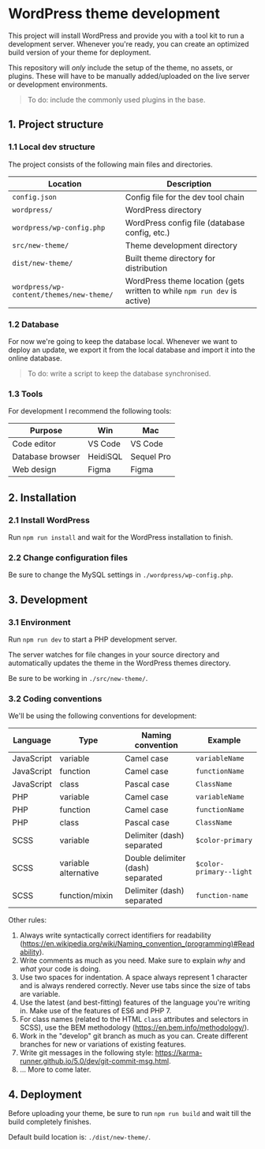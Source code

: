 # WordPress theme development

This project will install WordPress and provide you with a tool kit to run a development server. Whenever you're ready, you can create an optimized build version of your theme for deployment.

This repository will *only* include the setup of the theme, no assets, or plugins. These will have to be manually added/uploaded on the live server or development environments.

> To do: include the commonly used plugins in the base.


## 1. Project structure

### 1.1 Local dev structure

The project consists of the following main files and directories.

| Location                                 | Description                                                                |
|------------------------------------------|----------------------------------------------------------------------------|
| `config.json`                            | Config file for the dev tool chain                                         |
| `wordpress/`                             | WordPress directory                                                        |
| `wordpress/wp-config.php`                | WordPress config file (database config, etc.)                              |
| `src/new-theme/`                         | Theme development directory                                                |
| `dist/new-theme/`                        | Built theme directory for distribution                                     |
| `wordpress/wp-content/themes/new-theme/` | WordPress theme location (gets written to while `npm run dev` is active) |

### 1.2 Database

For now we're going to keep the database local. Whenever we want to deploy an update, we export it from the local database and import it into the online database.

> To do: write a script to keep the database synchronised.

### 1.3 Tools

For development I recommend the following tools:

| Purpose          | Win      | Mac        |
|------------------|----------|------------|
| Code editor      | VS Code  | VS Code    |
| Database browser | HeidiSQL | Sequel Pro |
| Web design       | Figma    | Figma      |



## 2. Installation

### 2.1 Install WordPress

Run `npm run install` and wait for the WordPress installation to finish.

### 2.2 Change configuration files

Be sure to change the MySQL settings in `./wordpress/wp-config.php`.



## 3. Development

### 3.1 Environment

Run `npm run dev` to start a PHP development server.

The server watches for file changes in your source directory and automatically updates the theme in the WordPress themes directory.

Be sure to be working in `./src/new-theme/`.


### 3.2 Coding conventions

We'll be using the following conventions for development:

| Language   | Type                 | Naming convention                  | Example                 |
|------------|----------------------|------------------------------------|-------------------------|
| JavaScript | variable             | Camel case                         | `variableName`          |
| JavaScript | function             | Camel case                         | `functionName`          |
| JavaScript | class                | Pascal case                        | `ClassName`             |
| PHP        | variable             | Camel case                         | `variableName`          |
| PHP        | function             | Camel case                         | `functionName`          |
| PHP        | class                | Pascal case                        | `ClassName`             |
| SCSS       | variable             | Delimiter (dash) separated         | `$color-primary`        |
| SCSS       | variable alternative | Double delimiter  (dash) separated | `$color-primary--light` |
| SCSS       | function/mixin       | Delimiter (dash) separated         | `function-name`         |

Other rules:

1. Always write syntactically correct identifiers for readability (https://en.wikipedia.org/wiki/Naming_convention_(programming)#Readability).
1. Write comments as much as you need. Make sure to explain _why_ and _what_ your code is doing.
1. Use two spaces for indentation. A space always represent 1 character and is always rendered correctly. Never use tabs since the size of tabs are variable.
1. Use the latest (and best-fitting) features of the language you're writing in. Make use of the features of ES6 and PHP 7.
1. For class names (related to the HTML `class` attributes and selectors in SCSS), use the BEM methodology (https://en.bem.info/methodology/).
1. Work in the "develop" git branch as much as you can. Create different branches for new or variations of existing features.
1. Write git messages in the following style: https://karma-runner.github.io/5.0/dev/git-commit-msg.html.
1. ... More to come later.


## 4. Deployment

Before uploading your theme, be sure to run `npm run build` and wait till the build completely finishes.

Default build location is: `./dist/new-theme/`.
